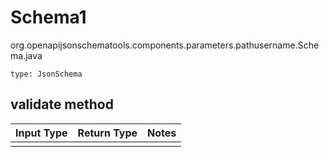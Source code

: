 # Schema1
org.openapijsonschematools.components.parameters.pathusername.Schema.java
```
type: JsonSchema
```

## validate method
Input Type | Return Type | Notes
------------ | ------------- | -------------
 |  |
